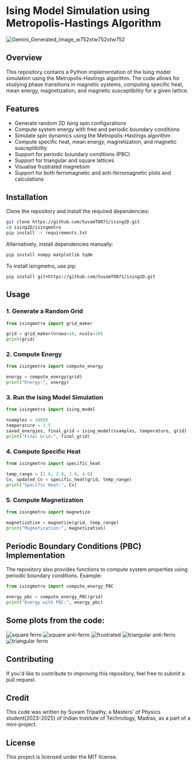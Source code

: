 # Ising Model Simulation using Metropolis-Hastings Algorithm
![Gemini_Generated_Image_w752xtw752xtw752](https://github.com/user-attachments/assets/9d6084d8-462b-4940-b3f3-48e50c3b0414)

## Overview
This repository contains a Python implementation of the Ising model simulation using the Metropolis-Hastings algorithm. The code allows for studying phase transitions in magnetic systems, computing specific heat, mean energy, magnetization, and magnetic susceptibility for a given lattice.

## Features
- Generate random 2D Ising spin configurations
- Compute system energy with free and periodic boundary conditions
- Simulate spin dynamics using the Metropolis-Hastings algorithm
- Compute specific heat, mean energy, magnetization, and magnetic susceptibility
- Support for periodic boundary conditions (PBC)
- Support for triangular and square lattices
- Visualise frustrated magnetism
- Support for both ferromagnetic and anti-ferromagnetic plots and calculations

## Installation
Clone the repository and install the required dependencies:

```bash
git clone https://github.com/SuvamT0071/ising2D.git
cd ising2D/isingmetro
pip install -r requirements.txt
```

Alternatively, install dependencies manually:
```bash
pip install numpy matplotlib tqdm
```
To install isingmetro, use pip:

```
pip install git+https://github.com/SuvamT0071/ising2D.git
```
## Usage

### 1. Generate a Random Grid
```python
from isingmetro import grid_maker

grid = grid_maker(nrows=10, ncols=10)
print(grid)
```

### 2. Compute Energy
```python
from isingmetro import compute_energy

energy = compute_energy(grid)
print("Energy:", energy)
```

### 3. Run the Ising Model Simulation
```python
from isingmetro import ising_model

nsamples = 10000
temperature = 2.5
saved_energies, final_grid = ising_model(nsamples, temperature, grid)
print("Final Grid:", final_grid)
```

### 4. Compute Specific Heat
```python
from isingmetro import specific_heat

temp_range = [1.0, 2.0, 3.0, 4.0]
Cv, updated_Cv = specific_heat(grid, temp_range)
print("Specific Heat:", Cv)
```

### 5. Compute Magnetization
```python
from isingmetro import magnetize

magnetization = magnetize(grid, temp_range)
print("Magnetization:", magnetization)
```

## Periodic Boundary Conditions (PBC) Implementation
The repository also provides functions to compute system properties using periodic boundary conditions. Example:

```python
from isingmetro import compute_energy_PBC

energy_pbc = compute_energy_PBC(grid)
print("Energy with PBC:", energy_pbc)
```
## Some plots from the code:
![square ferro](https://github.com/user-attachments/assets/b81a2e45-a800-4d24-94a6-bb2ea7a3e738)
![square anti-ferro](https://github.com/user-attachments/assets/8c184273-d886-44f8-b0b6-a06e45f716e6)
![frustrated](https://github.com/user-attachments/assets/7984b792-291e-4aef-9081-026e203cef9d)
![triangular anti-ferro](https://github.com/user-attachments/assets/d06cb7d9-9ab4-4e1c-aea9-b0402e29f65d)
![triangular ferro](https://github.com/user-attachments/assets/108ce2d9-cafe-4459-9266-3427dd4e4000)


## Contributing
If you'd like to contribute to improving this repository, feel free to submit a pull request.

## Credit

This code was written by Suvam Tripathy, a Masters' of Physics student(2023-2025) of Indian Institute of Technology, Madras, as a part of a mini-project.

## License
This project is licensed under the MIT license.

